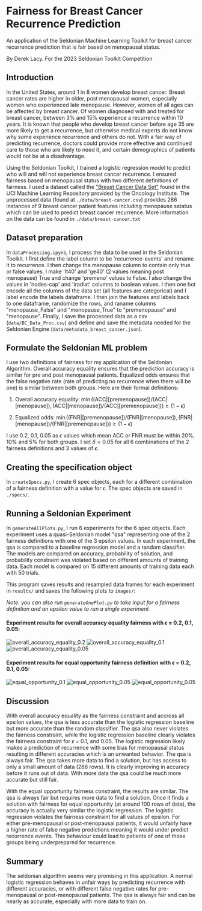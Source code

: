 # Fairness for Breast Cancer Recurrence Prediction
An application of the Seldonian Machine Learning Toolkit for breast cancer recurrence prediction that is fair based on menopausal status. 

By Derek Lacy. For the 2023 Seldonian Toolkit Competition

## Introduction
In the United States, around 1 in 8 women develop breast cancer. Breast cancer rates are higher in older, post menopausal women, especially women who experienced late menopause. However, women of all ages can be affected by breast cancer. Of women diagnosed with and treated for breast cancer, between 3% and 15% experience a recurrence within 10 years. It is known that people who develop breast cancer before age 35 are more likely to get a recurrence, but otherwise medical experts do not know why some experience recurrence and others do not. With a fair way of predicting recurrence, doctors could provide more effective and continued care to those who are likely to need it, and certain demographics of patients would not be at a disadvantage.

Using the Seldonian Toolkit, I trained a logistic regression model to predict who will and will not experience breast cancer recurrence. I ensured fairness based on menopausal status with two different definitions of fairness. I used a dataset called the ["Breast Cancer Data Set"](https://archive.ics.uci.edu/ml/datasets/Breast+Cancer) found in the UCI Machine Learning Repository provided by the Oncology Institute. The unprocessed data (found at `./data/breast-cancer.csv`) provides 286 instances of 9 breast cancer patient features including menopause satatus which can be used to predict breast cancer recurrence. More information on the data can be found in `./data/breast-cancer.txt`

## Dataset preparation
In `dataProcessing.ipynb`, I process the data to be used in the Seldonian Toolkit. I first define the label column to be 'recurrence-events' and rename it to recurrence. I then change the menopause column to contain only true or false values. I make 'lt40' and 'ge40' (2 values meaning post menopause) True and change 'premeno' values to False. I also change the values in 'nodes-cap' and 'iradiat' columns to boolean values. I then one hot encode all the columns of the data set (all features are categorical) and I label encode the labels dataframe. I then join the features and labels back to one dataframe, randomize the rows, and raname columns "menopause_False" and "menopause_True" to "premenopause" and "menopause". Finally, I save the processed data as a csv (`data/BC_Data_Proc.csv`) and define and save the metadata needed for the Seldonian Engine (`data/metadata_breast_cancer.json`). 

## Formulate the Seldonian ML problem
I use two definitions of fairness for my application of the Seldonian Algorithm. Overall accuracy equality ensures that the prediction accuracy is similar for pre and post menopausal patients. Equalized odds ensures that the false negative rate (rate of predicting no recurrence when there will be one) is similar between both groups. Here are their formal definitions:
1. Overall accuracy equality: 
$\min((\mathrm{ACC} | [\mathrm{premenopause}])/(\mathrm{ACC} | [\mathrm{menopause}]),(\mathrm{ACC} | [\mathrm{menopause}])/(\mathrm{ACC} | [\mathrm{premenopause}])) \geq (1-\epsilon)$

2. Equalized odds: 
$\min((\mathrm{FNR} | [\mathrm{premenopause}])/(\mathrm{FNR} | [\mathrm{menopause}]),(\mathrm{FNR} | [\mathrm{menopause}])/(\mathrm{FNR} | [\mathrm{premenopause}])) \geq (1-\epsilon)$

I use 0.2, 0.1, 0.05 as $\epsilon$ values which mean ACC or FNR must be within 20%, 10% and 5% for both groups. I set $\delta = 0.05$ for all 6 combinations of the 2 fairness definitions and 3 values of $\epsilon$.

## Creating the specification object
In `createSpecs.py`, I create 6 spec objects, each for a different combination of a fairness definition with a value for $\epsilon$. The spec objects are saved in `./specs/`.

## Running a Seldonian Experiment
In `generateAllPlots.py`, I run 6 experiments for the 6 spec objects. Each experiment uses a quasi-Seldonian model "qsa" representing one of the 2 fairness definitions with one of the 3 epsilon values. In each experiment, the qsa is compared to a baseline regression model and a random classifier. The models are compared on accuracy, probability of solution, and probability constraint was violated based on different amounts of training data. Each model is compared on 15 different amounts of training data each with 50 trials. 

This program saves results and resampled data frames for each experiment in `results/` and saves the following plots to `images/`:

<em>Note: you can also run `generateOnePlot.py` to take input for a fairness definition and an epsilon value to run a single experiment</em>

#### Experiment results for overall accuracy equality fairness with $\epsilon$ = 0.2, 0.1, 0.05:
![overall_accuracy_equality_0.2](images/overall_accuracy_equality_0.2.png)
![overall_accuracy_equality_0.1](images/overall_accuracy_equality_0.1.png)
![overall_accuracy_equality_0.05](images/overall_accuracy_equality_0.05.png)

#### Experiment results for equal opportunity fairness definition with $\epsilon$ = 0.2, 0.1, 0.05:
![equal_opportunity_0.1](images/equal_opportunity_0.2.png)
![equal_opportunity_0.05](images/equal_opportunity_0.1.png)
![equal_opportunity_0.05](images/equal_opportunity_0.05.png)


## Discussion
With overall accuracy equality as the fairness constraint and accross all epsilon values, the qsa is less accurate than the logistic regression baseline but more accurate than the random classifier. The qsa also never violates the fairness constraint, while the logistic regression baseline clearly violates the fairness constraint for $\epsilon$ = 0.1, and 0.05. The logistic regression likely makes a prediction of recurrence with some bias for menopausal status resulting in different accuracies which is an unwanted behavior. The qsa is always fair. The qsa takes more data to find a solution, but has access to only a small amount of data (286 rows). It is clearly improving in accuracy before it runs out of data. With more data the qsa could be much more accurate but still fair.

With the equal opportunity fairness constraint, the results are similar. The qsa is always fair but requires more data to find a solution. Once it finds a solution with fairness for equal opportunity (at around 100 rows of data), the accuracy is actually very similar the logistic regression. The logistic regression violates the fairness constraint for all values of epsilon. For either pre-menopausal or post-menopausal patients, it would unfairly have a higher rate of false negative predictions meaning it would under predict recurrence events. This behaviour could lead to patients of one of those groups being underprepared for recurrence.

## Summary
The seldonian algorithm seems very promising in this application. A normal logistic regression behaves in unfair ways by predicting recurrence with different accuracies, or with different false negative rates for pre-menopausal or post-menopausal patients. The qsa is always fair and can be nearly as accurate, especially with more data to train on.  